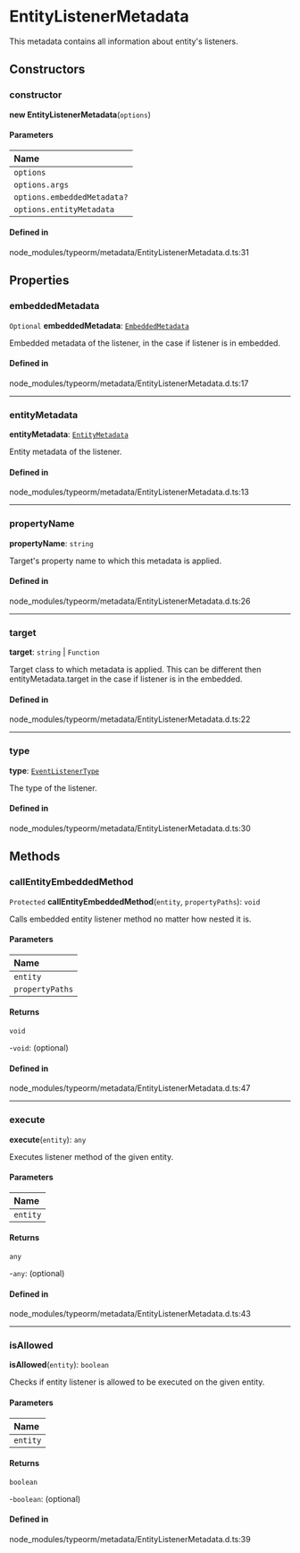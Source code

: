 # EntityListenerMetadata

This metadata contains all information about entity's listeners.

## Constructors

### constructor

**new EntityListenerMetadata**(`options`)

#### Parameters

| Name |
| :------ |
| `options` | `object` |
| `options.args` | [`EntityListenerMetadataArgs`](../interfaces/EntityListenerMetadataArgs.md) |
| `options.embeddedMetadata?` | [`EmbeddedMetadata`](EmbeddedMetadata.md) |
| `options.entityMetadata` | [`EntityMetadata`](EntityMetadata.md) |

#### Defined in

node_modules/typeorm/metadata/EntityListenerMetadata.d.ts:31

## Properties

### embeddedMetadata

 `Optional` **embeddedMetadata**: [`EmbeddedMetadata`](EmbeddedMetadata.md)

Embedded metadata of the listener, in the case if listener is in embedded.

#### Defined in

node_modules/typeorm/metadata/EntityListenerMetadata.d.ts:17

___

### entityMetadata

 **entityMetadata**: [`EntityMetadata`](EntityMetadata.md)

Entity metadata of the listener.

#### Defined in

node_modules/typeorm/metadata/EntityListenerMetadata.d.ts:13

___

### propertyName

 **propertyName**: `string`

Target's property name to which this metadata is applied.

#### Defined in

node_modules/typeorm/metadata/EntityListenerMetadata.d.ts:26

___

### target

 **target**: `string` \| `Function`

Target class to which metadata is applied.
This can be different then entityMetadata.target in the case if listener is in the embedded.

#### Defined in

node_modules/typeorm/metadata/EntityListenerMetadata.d.ts:22

___

### type

 **type**: [`EventListenerType`](../types/EventListenerType.md)

The type of the listener.

#### Defined in

node_modules/typeorm/metadata/EntityListenerMetadata.d.ts:30

## Methods

### callEntityEmbeddedMethod

`Protected` **callEntityEmbeddedMethod**(`entity`, `propertyPaths`): `void`

Calls embedded entity listener method no matter how nested it is.

#### Parameters

| Name |
| :------ |
| `entity` | [`ObjectLiteral`](../interfaces/ObjectLiteral.md) |
| `propertyPaths` | `string`[] |

#### Returns

`void`

-`void`: (optional) 

#### Defined in

node_modules/typeorm/metadata/EntityListenerMetadata.d.ts:47

___

### execute

**execute**(`entity`): `any`

Executes listener method of the given entity.

#### Parameters

| Name |
| :------ |
| `entity` | [`ObjectLiteral`](../interfaces/ObjectLiteral.md) |

#### Returns

`any`

-`any`: (optional) 

#### Defined in

node_modules/typeorm/metadata/EntityListenerMetadata.d.ts:43

___

### isAllowed

**isAllowed**(`entity`): `boolean`

Checks if entity listener is allowed to be executed on the given entity.

#### Parameters

| Name |
| :------ |
| `entity` | [`ObjectLiteral`](../interfaces/ObjectLiteral.md) |

#### Returns

`boolean`

-`boolean`: (optional) 

#### Defined in

node_modules/typeorm/metadata/EntityListenerMetadata.d.ts:39
